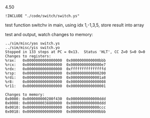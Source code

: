 4.50

```ys
!INCLUDE "./code/switch/switch.ys"
```

test function switchv in main, using idx 1,-1,3,5, store result into array

test and output, watch changes to memory:

    ../sim/misc/yas switch.ys
    ../sim/misc/yis switch.yo
    Stopped in 133 steps at PC = 0x13.  Status 'HLT', CC Z=0 S=0 O=0
    Changes to registers:
    %rax:	0x0000000000000000	0x0000000000000bbb
    %rcx:	0x0000000000000000	0x00000000000000e7
    %rdx:	0x0000000000000000	0xfffffffffffffffd
    %rsp:	0x0000000000000000	0x0000000000000200
    %rdi:	0x0000000000000000	0x00000000000001a8
    %r8:	0x0000000000000000	0x0000000000000008
    %r11:	0x0000000000000000	0x0000000000000001

    Changes to memory:
    0x0000:	0x000000000200f430	0x0000000000000ddd
    0x0008:	0x0000000038800000	0x0000000000000ddd
    0x0010:	0x0000000000000000	0x0000000000000ccc
    0x0018:	0x0000000000000000	0x0000000000000bbb
